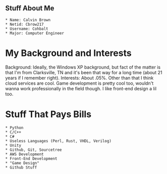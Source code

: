## Stuff About Me

	* Name: Calvin Brown
	* Netid: Cbrow217
	* Username: Cohbalt
	* Major: Computer Engineer
	
# My Background and Interests

Background: Ideally, the Windows XP background, but fact of the matter is that I'm from Clarksville, TN and it's been that way for a long time (about 21 years if I remember right).
Interests: About .05%. Other than that I think cloud services are cool. Game development is pretty cool too, wouldn't wanna work professionally in the field though. I like front-end design a lil too.

# Stuff That Pays Bills
	
	* Python
	* C/C++
	* C#
	* Useless Languages (Perl, Rust, VHDL, Verilog)
	* Unity
	* Github, Git, Sourcetree
	* AWS Development
	* Front-End Development
	* "Game Design"
	* Github Stuff



